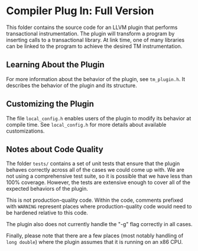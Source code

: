 # Compiler Plug In: Full Version

This folder contains the source code for an LLVM plugin that performs
transactional instrumentation.  The plugin will transform a program by inserting
calls to a transactional library.  At link time, one of many libraries can be
linked to the program to achieve the desired TM instrumentation.

## Learning About the Plugin

For more information about the behavior of the plugin, see `tm_plugin.h`.  It
describes the behavior of the plugin and its structure.

## Customizing the Plugin

The file `local_config.h` enables users of the plugin to modify its behavior at
compile time.  See `local_config.h` for more details about available
customizations.

## Notes about Code Quality

The folder `tests/` contains a set of unit tests that ensure that the plugin
behaves correctly across all of the cases we could come up with.  We are not
using a comprehensive test suite, so it is possible that we have less than 100%
coverage.  However, the tests are extensive enough to cover all of the expected
behaviors of the plugin.

This is not production-quality code.  Within the code, comments prefixed with
`WARNING` represent places where production-quality code would need to be
hardened relative to this code.

The plugin also does not currently handle the "-g" flag correctly in all cases.

Finally, please note that there are a few places (most notably handling of `long
double`) where the plugin assumes that it is running on an x86 CPU.